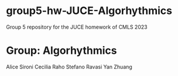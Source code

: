 # group5-hw-JUCE-Algorhythmics
Group 5 repository for the JUCE homework of CMLS 2023

# Group: Algorhythmics 
Alice Sironi
Cecilia Raho
Stefano Ravasi
Yan Zhuang
